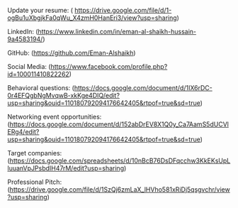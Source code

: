 Update your resume: ( https://drive.google.com/file/d/1-ogBu1uXbgjkFa0qWu_X4zmH0HanEri3/view?usp=sharing)

LinkedIn: (https://www.linkedin.com/in/eman-al-shaikh-hussain-9a4583194/)

GitHub: (https://github.com/Eman-Alshaikh)

Social Media: (https://www.facebook.com/profile.php?id=100011410822262)

Behavioral questions: (https://docs.google.com/document/d/1IX6rDC-0r4EFQgbNgMvqwB-xkKge4DIQ/edit?usp=sharing&ouid=110180792094176642405&rtpof=true&sd=true)

Networking event opportunities: (https://docs.google.com/document/d/152abDrEV8X1Q0y_Ca7AamS5dUCVlERg4/edit?usp=sharing&ouid=110180792094176642405&rtpof=true&sd=true)

Target companies: (https://docs.google.com/spreadsheets/d/10nBcB76DsDFqcchw3KkEKsUpLluuanVpJPsbdIH47rM/edit?usp=sharing)

Professional Pitch: (https://drive.google.com/file/d/1SzQj6zmLaX_lHVho581xRiDj5qsgvchr/view?usp=sharing)
